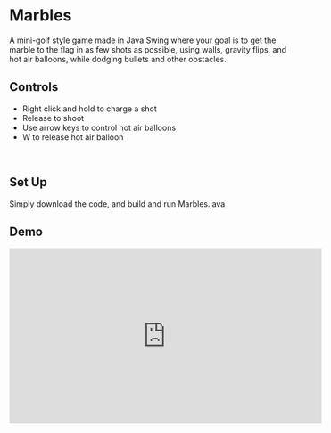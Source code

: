# Marbles
A mini-golf style game made in Java Swing where your goal is to get the marble to the flag in as few shots as possible, using walls, gravity flips, and hot air balloons, while dodging bullets and other obstacles.
<br>

## Controls
* Right click and hold to charge a shot
* Release to shoot
* Use arrow keys to control hot air balloons
* W to release hot air balloon
<br>

## Set Up

Simply download the code, and build and run Marbles.java
<br>

## Demo

<iframe width="560" height="315" src="https://www.youtube.com/embed/UJcUegpbJY8?si=nceTCTZkxMiX4hBp" title="YouTube video player" frameborder="0" allow="accelerometer; autoplay; clipboard-write; encrypted-media; gyroscope; picture-in-picture; web-share" referrerpolicy="strict-origin-when-cross-origin" allowfullscreen></iframe>